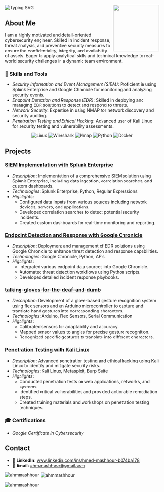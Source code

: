 <img align="right" height="150" src="https://i.giphy.com/media/v1.Y2lkPTc5MGI3NjExMjZybWx4ZXo0Y2N0anI1aHd5cWoxYmVndnlubDB5NXN2YWFxOGIybyZlcD12MV9pbnRlcm5hbF9naWZfYnlfaWQmY3Q9Zw/RDZo7znAdn2u7sAcWH/giphy.gif"  />

   </head>
<body>
    <div class="typing-svg">
                <img src="https://readme-typing-svg.herokuapp.com/?font=Righteous&size=35&center=true&vCenter=true&width=500&height=70&duration=4000&lines=Hi+There!+👋;+I'm+Ahmed+Mashhour;+Communication+Engineer;+CyberSecurity+Engineer;" alt="Typing SVG">
    </div>
</body>
</html>

## About Me
I am a highly motivated and detail-oriented cybersecurity engineer. Skilled in incident response, threat analysis, and preventive security measures to ensure the confidentiality, integrity, and availability of assets. Eager to apply analytical skills and technical knowledge to real-world security challenges in a dynamic team environment.

### 🧰 Skills and Tools
- *Security Information and Event Management (SIEM)*: Proficient in using Splunk Enterprise and Google Chronicle for monitoring and analyzing security events.
- *Endpoint Detection and Response (EDR)*: Skilled in deploying and managing EDR solutions to detect and respond to threats.
- *Network Security*: Expertise in using NMAP for network discovery and security auditing.
- *Penetration Testing and Ethical Hacking*: Advanced user of Kali Linux for security testing and vulnerability assessments.
<p align="center">
  <img src="https://img.shields.io/badge/OS-Linux-informational?style=flat-square&logo=linux&logoColor=white&color=4ab197" alt="Linux">
  <img src="https://img.shields.io/badge/Security-Wireshark-informational?style=flat-square&logo=wireshark&logoColor=white&color=4ab197" alt="Wireshark">
  <img src="https://img.shields.io/badge/Security-Nmap-informational?style=flat-square&logo=nmap&logoColor=white&color=4ab197" alt="Nmap">
  <img src="https://img.shields.io/badge/Code-Python-informational?style=flat-square&logo=python&logoColor=white&color=4ab197" alt="Python">
  <img src="https://img.shields.io/badge/Tools-Docker-informational?style=flat-square&logo=docker&logoColor=white&color=4ab197" alt="Docker">
  </p>

## Projects
### [SIEM Implementation with Splunk Enterprise](https://github.com/yourusername/siem-splunk)
- *Description*: Implementation of a comprehensive SIEM solution using Splunk Enterprise, including data ingestion, correlation searches, and custom dashboards.
- *Technologies*: Splunk Enterprise, Python, Regular Expressions
- *Highlights*:
  - Configured data inputs from various sources including network devices, servers, and applications.
  - Developed correlation searches to detect potential security incidents.
  - Created custom dashboards for real-time monitoring and reporting.

### [Endpoint Detection and Response with Google Chronicle](https://github.com/yourusername/edr-google-chronicle)
- *Description*: Deployment and management of EDR solutions using Google Chronicle to enhance threat detection and response capabilities.
- *Technologies*: Google Chronicle, Python, APIs
- *Highlights*:
  - Integrated various endpoint data sources into Google Chronicle.
  - Automated threat detection workflows using Python scripts.
  - Developed detailed incident response playbooks.

### [talking-gloves-for-the-deaf-and-dumb](https://github.com/AhmMashhour/talking-gloves-for-the-deaf-and-dumb.git)
- *Description*: Development of a glove-based gesture recognition system using flex sensors and an Arduino microcontroller to capture and translate hand gestures into corresponding characters.
- *Technologies*: Arduino, Flex Sensors, Serial Communication
- *Highlights*:
  - Calibrated sensors for adaptability and accuracy.
  - Mapped sensor values to angles for precise gesture recognition.
  - Recognized specific gestures to translate into different characters.

### [Penetration Testing with Kali Linux](https://github.com/yourusername/pentest-kali-linux)
- *Description*: Advanced penetration testing and ethical hacking using Kali Linux to identify and mitigate security risks.
- *Technologies*: Kali Linux, Metasploit, Burp Suite
- *Highlights*:
  - Conducted penetration tests on web applications, networks, and systems.
  - Identified critical vulnerabilities and provided actionable remediation steps.
  - Created training materials and workshops on penetration testing techniques.

### 🎓 Certifications
- *Google Certificate in Cybersecurity*


## Contact
- 🔗 **LinkedIn**: www.linkedin.com/in/ahmed-mashhour-b074ba178
- 📧 **Email**: ahm.mashhour@gmail.com

<p><img align="left" src="https://github-readme-stats.vercel.app/api/top-langs?username=ahmmashhour&show_icons=true&locale=en&layout=compact" alt="ahmmashhour" /></p>

<p>&nbsp;<img align="center" src="https://github-readme-stats.vercel.app/api?username=ahmmashhour&show_icons=true&locale=en" alt="ahmmashhour" /></p>

<p><img align="center" src="https://github-readme-streak-stats.herokuapp.com/?user=ahmmashhour&" alt="ahmmashhour" /></p>
